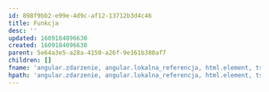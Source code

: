 ```yaml
---
id: 898f9bb2-e99e-4d9c-af12-13712b3d4c46
title: Funkcja
desc: ''
updated: 1609184096630
created: 1609184096630
parent: 5e64a3e5-a28a-4150-a26f-9e161b380af7
children: []
fname: 'angular.zdarzenie, angular.lokalna_referencja, html.element, ts.funkcja'
hpath: 'angular.zdarzenie, angular.lokalna_referencja, html.element, ts.funkcja'
---
```



